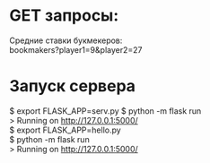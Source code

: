 # GET запросы:
Средние ставки букмекеров:<br>
bookmakers?player1=9&player2=27
# Запуск сервера
$ export FLASK_APP=serv.py
$ python -m flask run <br>
 \> Running on http://127.0.0.1:5000/ <br>
$ export FLASK_APP=hello.py<br>
$ python -m flask run <br>
 \> Running on http://127.0.0.1:5000/
